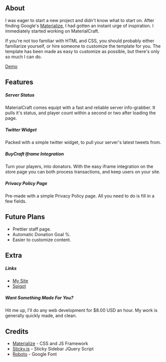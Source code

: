 ## About
I was eager to start a new project and didn't know what to start on. After finding Google's [Materialize](http://materializecss.com/), I had gotten an instant urge of inspiration. I immediately started working on MaterialCraft.

If you're not too familiar with HTML and CSS, you should probably either familiarize yourself, or hire someone to customize the template for you. The template has been made as easy to customize as possible, but there's only so much I can do.

[Demo](https://www.sidengel.com/dev/materialcraft/index.html)


## Features
##### Server Status
MaterialCraft comes equipt with a fast and reliable server info-grabber. It pulls it's status, and player count within a second or two after loading the page.

##### Twitter Widget
Packed with a simple twitter widget, to pull your server's latest tweets from.


##### BuyCraft Iframe Integration
Turn your players, into donators. With the easy iframe integration on the store page you can both process transactions, and keep users on your site.

##### Privacy Policy Page
Pre-made with a simple Privacy Policy page. All you need to do is fill in a few fields.

## Future Plans
- Prettier staff page.
- Automatic Donation Goal %.
- Easier to customize content.

## Extra
##### Links
- [My Site](https://www.sidengel.com)
- [Spigot]()
##### Want Something Made For You?
Hit me up, I'll do any web development for $8.00 USD an hour. My work is generally quickly made, and clean.

## Credits
- [Materialize](http://materializecss.com/) - CSS and JS Framework
- [Sticky.js](http://stickyjs.com/) - Sticky Sidebar JQuery Script
- [Roboto](https://fonts.google.com/specimen/Roboto) - Google Font

